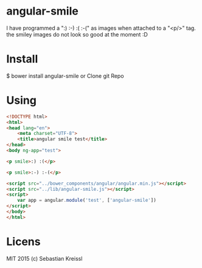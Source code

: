 # angular-smile
I have programmed a ":) :-) :( :-(" as images when attached to a "&lt;p/>" tag.
the smiley images do not look so good at the moment  :D

# Install
$ bower install angular-smile
or
Clone git Repo

# Using
``` HTML
<!DOCTYPE html>
<html>
<head lang="en">
    <meta charset="UTF-8">
    <title>angular smile test</title>
</head>
<body ng-app="test">

<p smile>:) :(</p>

<p smile>:-) :-(</p>

<script src="../bower_components/angular/angular.min.js"></script>
<script src="../lib/angular-smile.js"></script>
<script>
    var app = angular.module('test', ['angular-smile'])
</script>
</body>
</html>
```


# Licens
MIT 
2015 (c) Sebastian Kreissl